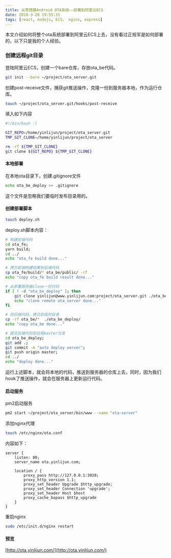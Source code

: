 ```yaml
---
title: 从零搭建Android OTA系统——部署到阿里云ECS
date: 2018-3-20 19:55:31
tags: [react, nodejs, ECS， nginx, express]
---
```


本文介绍如何将整个ota系统部署到阿里云ECS上去，没有看过正规军是如何部署的，以下只是我的个人经验。

### 创建远程git目录

登陆阿里云ECS，创建一个bare仓库，存放ota_be代码。
```bash 
git init --bare ~/project/ota_server.git
```

创建post-receive文件，捕获git推送操作，克隆一份到服务器本地，作为运行仓库。
```bash
touch ~/project/ota_server.git/hooks/post-receive
```
填入如下内容
```bash
#!/bin/bash -l

GIT_REPO=/home/yinlijun/project/ota_server.git
TMP_GIT_CLONE=/home/yinlijun/project/ota_server

rm -rf ${TMP_GIT_CLONE}
git clone ${GIT_REPO} ${TMP_GIT_CLONE}
```

#### 本地部署
在本地ota目录下，创建.gitignore文件
```bash
echo ota_be_deploy >> .gitignore
```
这个文件是忽略我们要临时发布目录用的。

#### 创建部署脚本

```bash
touch deploy.sh
```
deploy.sh脚本内容：
```bash
# 构建前端代码
cd ota_fe;
yarn build;
cd ../
echo "ota_fe build done..."

# 拷贝前端构建结果到后端代码
cp ota_fe/build/* ota_be/public/ -rf 
echo "copy ota_fe build result done..."

# 从部署服务器clone一份代码
if [ ! -d "ota_be_deploy" ]; then
    git clone yinlijun@www.yinlijun.com:project/ota_server.git ./ota_be_deploy
    echo "clone remote ota_server done..."
fi

# 将后端代码，拷贝到临时目录
cp -rf ota_be/*  ./ota_be_deploy/
echo "copy ota_be done..."

# 提交后端代码到远程master分支
cd ota_be_deploy; 
git add .;
git commit -m "auto deploy server"; 
git push origin master;
cd ../
echo "deploy done..."

```
运行上述脚本，就会将本地的代码，推送到服务器的仓库上去，同时，因为我们hook了推送操作，就会在服务器上更新运行代码。

#### 启动服务

pm2启动服务
```bash
pm2 start ~/project/ota_server/bin/www --name "ota-server"
```

添加nginx代理
```bash
touch /etc/nginx/ota.conf
```
内容如下：
```
server {
    listen: 80;
    server_name ota.yinlijun.com;

    location / {
        proxy_pass http://127.0.0.1:3020;
        proxy_http_version 1.1;
        proxy_set_header Upgrade $http_upgrade;
        proxy_set_header Connection 'upgrade';
        proxy_set_header Host $host
        proxy_cache_bapass $http_upgrade
    }
}
```

重启nginx
```bash
sudo /etc/init.d/nginx restart
```

#### 预览

[http://ota.yinlijun.com/](http://ota.yinlijun.com/)